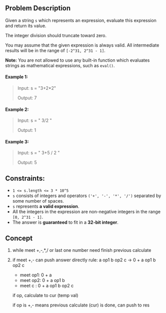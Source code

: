 ## Problem Description

Given a string `s` which represents an expression, evaluate this expression and return its value. 

The integer division should truncate toward zero.

You may assume that the given expression is always valid. All intermediate results will be in the range of `[-2^31, 2^31 - 1]`.

**Note:** You are not allowed to use any built-in function which evaluates strings as mathematical expressions, such as `eval()`.

#### Example 1:

> Input: s = "3+2*2"
> 
> Output: 7

#### Example 2:

> Input: s = " 3/2 "
> 
> Output: 1

#### Example 3:

> Input: s = " 3+5 / 2 "
> 
> Output: 5

## Constraints:

- `1 <= s.length <= 3 * 10^5`
- `s` consists of integers and operators `('+', '-', '*', '/')` separated by some number of spaces.
- `s` represents **a valid expression**.
- All the integers in the expression are non-negative integers in the range `[0, 2^31 - 1]`.
- The answer is **guaranteed** to fit in a **32-bit integer**.

## Concept
1. while meet +,-,*,/ or last one number need finish previous calculate
2. if meet +,- can push answer directly
rule:
a op1 b op2 c -> 0 + a op1 b op2 c
     - meet op1: 0 + a
     - meet op2: 0 + a op1 b
     - meet c : 0 + a op1 b op2 c
       
   if op, calculate to cur (temp val)
   
   if op is +,- means previous calculate (cur) is done, can push to res
   
